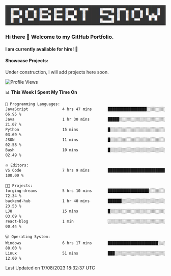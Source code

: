 <img alt="myname" src="assets/name.png" />

### Hi there 👋 Welcome to my GitHub Portfolio.
#### I am currently available for hire!  :briefcase:

#### Showcase Projects:

Under construction, I will add projects here soon.

<!--START_SECTION:waka-->
![Profile Views](http://img.shields.io/badge/Profile%20Views-0-blue)

📊 **This Week I Spent My Time On** 

```text
💬 Programming Languages: 
JavaScript               4 hrs 47 mins       █████████████████░░░░░░░░   66.95 % 
Java                     1 hr 30 mins        █████░░░░░░░░░░░░░░░░░░░░   21.07 % 
Python                   15 mins             █░░░░░░░░░░░░░░░░░░░░░░░░   03.69 % 
JSON                     11 mins             █░░░░░░░░░░░░░░░░░░░░░░░░   02.58 % 
Bash                     10 mins             █░░░░░░░░░░░░░░░░░░░░░░░░   02.49 % 

🔥 Editors: 
VS Code                  7 hrs 9 mins        █████████████████████████   100.00 % 

🐱‍💻 Projects: 
forging-dreams           5 hrs 10 mins       ██████████████████░░░░░░░   72.34 % 
backend-hub              1 hr 40 mins        ██████░░░░░░░░░░░░░░░░░░░   23.53 % 
LJ8                      15 mins             █░░░░░░░░░░░░░░░░░░░░░░░░   03.69 % 
react-blog               1 min               ░░░░░░░░░░░░░░░░░░░░░░░░░   00.44 % 

💻 Operating System: 
Windows                  6 hrs 17 mins       ██████████████████████░░░   88.00 % 
Linux                    51 mins             ███░░░░░░░░░░░░░░░░░░░░░░   12.00 % 
```


 Last Updated on 17/08/2023 18:32:37 UTC
<!--END_SECTION:waka-->

<!--
**robjsnow/robjsnow** is a ✨ _special_ ✨ repository because its `README.md` (this file) appears on your GitHub profile.

Here are some ideas to get you started:

- 🔭 I’m currently working on ...
- 🌱 I’m currently learning ...
- 👯 I’m looking to collaborate on ...
- 🤔 I’m looking for help with ...
- 💬 Ask me about ...
- 📫 How to reach me: ...
- 😄 Pronouns: ...
- ⚡ Fun fact: ...
-->
